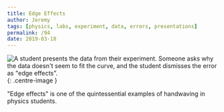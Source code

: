 ```yaml
---
title: Edge Effects
author: Jeremy
tags: [physics, labs, experiment, data, errors, presentations]
permalink: /94
date: 2019-03-18
---
```


![A student presents the data from their experiment. Someone asks why the data doesn't seem to fit the curve, and the student dismisses the error as "edge effects".](https://res.cloudinary.com/dh3hm8pb7/image/upload/c_scale,q_auto:best,w_615/v1535842782/Handwaving/Published/EdgeEffects.png){: .centre-image }

"Edge effects" is one of the quintessential examples of handwaving in physics students.